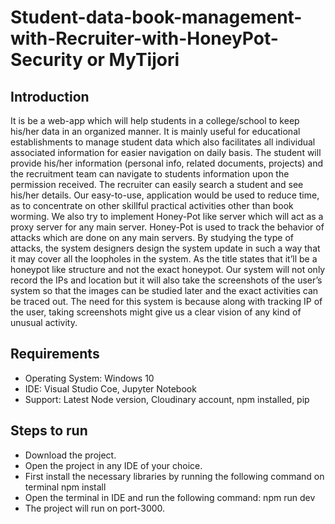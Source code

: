 # Student-data-book-management-with-Recruiter-with-HoneyPot-Security or MyTijori

## Introduction

It is be a web-app which will help students in a
college/school to keep his/her data in an organized manner. It is mainly useful for
educational establishments to manage student data which also facilitates all individual
associated information for easier navigation on daily basis. The student will provide
his/her information (personal info, related documents, projects) and the recruitment
team can navigate to students information upon the permission received. The recruiter
can easily search a student and see his/her details. Our easy-to-use, application would
be used to reduce time, as to concentrate on other skillful practical activities other than
book worming.
We also try to implement Honey-Pot like server which will act as a proxy server for
any main server. Honey-Pot is used to track the behavior of attacks which are done on
any main servers. By studying the type of attacks, the system designers design the
system update in such a way that it may cover all the loopholes in the system. As the
title states that it’ll be a honeypot like structure and not the exact honeypot. Our system
will not only record the IPs and location but it will also take the screenshots of the
user’s system so that the images can be studied later and the exact activities can be
traced out. The need for this system is because along with tracking IP of the user, taking
screenshots might give us a clear vision of any kind of unusual activity.

## Requirements
- Operating System: Windows 10
- IDE: Visual Studio Coe, Jupyter Notebook
- Support: Latest Node version, Cloudinary account, npm installed, pip

## Steps to run
- Download the project.
- Open the project in any IDE of your choice.
- First install the necessary libraries by running the following command on terminal
    npm install
- Open the terminal in IDE and run the following command:
    npm run dev
- The project will run on port-3000.


